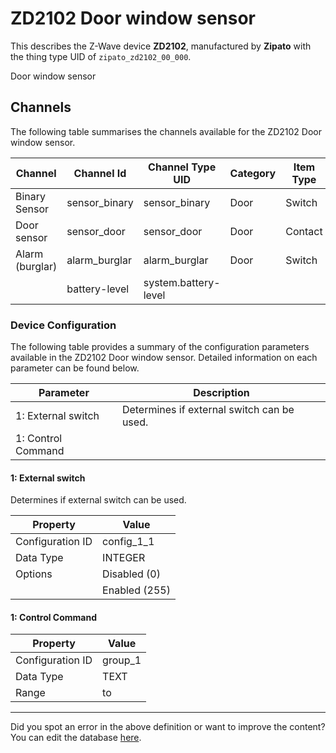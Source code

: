 
# ZD2102 Door window sensor

This describes the Z-Wave device **ZD2102**, manufactured by **Zipato** with the thing type UID of ```zipato_zd2102_00_000```. 

Door window sensor

## Channels
The following table summarises the channels available for the ZD2102 Door window sensor.

| Channel | Channel Id | Channel Type UID | Category | Item Type |
|---------|------------|------------------|----------|-----------|
| Binary Sensor | sensor_binary | sensor_binary | Door | Switch |
| Door sensor | sensor_door | sensor_door | Door | Contact |
| Alarm (burglar) | alarm_burglar | alarm_burglar | Door | Switch |
|  | battery-level | system.battery-level |  |  |




### Device Configuration
The following table provides a summary of the configuration parameters available in the ZD2102 Door window sensor.
Detailed information on each parameter can be found below.

| Parameter   | Description |
|-------------|-------------|
| 1: External switch | Determines if external switch can be used. |
| 1: Control Command |  |




#### 1: External switch

Determines if external switch can be used.


| Property         | Value    |
|------------------|----------|
| Configuration ID | config_1_1 |
| Data Type        | INTEGER || Default Value | 0 |
| Options | Disabled (0) |
|  | Enabled (255) |






#### 1: Control Command




| Property         | Value    |
|------------------|----------|
| Configuration ID | group_1 |
| Data Type        | TEXT |
| Range |  to  |






---

Did you spot an error in the above definition or want to improve the content?
You can edit the database [here](http://www.cd-jackson.com/index.php/zwave/zwave-device-database/zwave-device-list/devicesummary/713).

